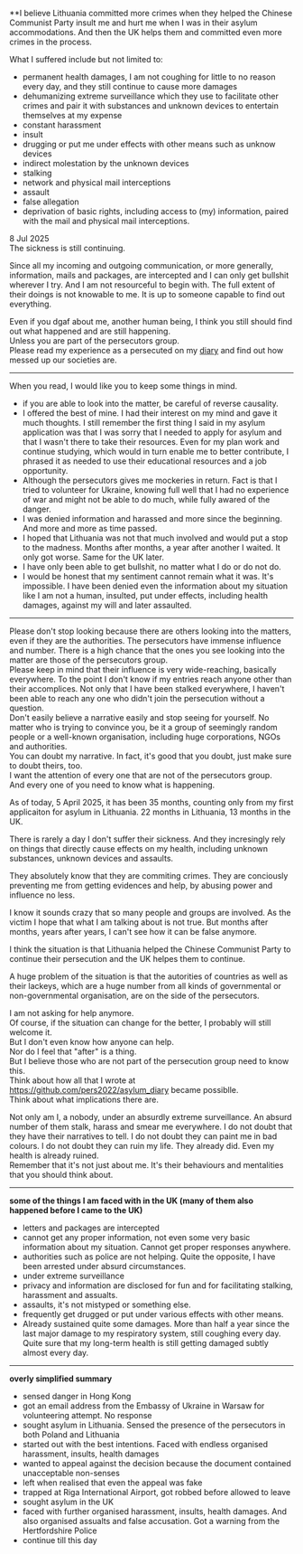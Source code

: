 **I believe Lithuania committed more crimes when they helped the Chinese Communist Party insult me and hurt me when I was in their asylum accommodations. And then the UK helps them and committed even more crimes in the process.

What I suffered include but not limited to:
- permanent health damages, I am not coughing for little to no reason every day, and they still continue to cause more damages
- dehumanizing extreme surveillance which they use to facilitate other crimes and pair it with substances and unknown devices to entertain themselves at my expense
- constant harassment
- insult
- drugging or put me under effects with other means such as unknow devices
- indirect molestation by the unknown devices
- stalking
- network and physical mail interceptions
- assault
- false allegation
- deprivation of basic rights, including access to (my) information, paired with the mail and physical mail interceptions.

8 Jul 2025\
The sickness is still continuing.


Since all my incoming and outgoing communication, or more generally, information, mails and packages, are intercepted and I can only get bullshit wherever I try. And I am not resourceful to begin with. The full extent of their doings is not knowable to me. It is up to someone capable to find out everything.

Even if you dgaf about me, another human being, I think you still should find out what happened and are still happening.\
Unless you are part of the persecutors group.\
Please read my experience as a persecuted on my [diary](https://github.com/c-cm/asylum_diary) and find out how messed up our societies are.

---

When you read, I would like you to keep some things in mind.
- if you are able to look into the matter, be careful of reverse causality.
- I offered the best of mine. I had their interest on my mind and gave it much thoughts. I still remember the first thing I said in my asylum application was that I was sorry that I needed to apply for asylum and that I wasn't there to take their resources. Even for my plan work and continue studying, which would in turn enable me to better contribute, I phrased it as needed to use their educational resources and a job opportunity.
- Although the persecutors gives me mockeries in return. Fact is that I tried to volunteer for Ukraine, knowing full well that I had no experience of war and might not be able to do much, while fully awared of the danger.
- I was denied information and harassed and more since the beginning. And more and more as time passed.
- I hoped that Lithuania was not that much involved and would put a stop to the madness. Months after months, a year after another I waited. It only got worse. Same for the UK later.
- I have only been able to get bullshit, no matter what I do or do not do.
- I would be honest that my sentiment cannot remain what it was. It's impossible. I have been denied even the information about my situation like I am not a human, insulted, put under effects, including health damages, against my will and later assaulted.

---

Please don't stop looking because there are others looking into the matters, even if they are the authorities. The persecutors have immense influence and number. There is a high chance that the ones you see looking into the matter are those of the persecutors group.\
Please keep in mind that their influence is very wide-reaching, basically everywhere. To the point I don't know if my entries reach anyone other than their accomplices. Not only that I have been stalked everywhere, I haven't been able to reach any one who didn't join the persecution without a question.\
Don't easily believe a narrative easily and stop seeing for yourself. No matter who is trying to convince you, be it a group of seemingly random people or a well-known organisation, including huge corporations, NGOs and authorities.\
You can doubt my narrative. In fact, it's good that you doubt, just make sure to doubt theirs, too.\
I want the attention of every one that are not of the persecutors group.\
And every one of you need to know what is happening.

As of today, 5 April 2025, it has been 35 months, counting only from my first applicaiton for asylum in Lithuania. 22 months in Lithuania, 13 months in the UK.

There is rarely a day I don't suffer their sickness. And they incresingly rely on things that directly cause effects on my health, including unknown substances, unknown devices and assaults.

They absolutely know that they are commiting crimes. They are conciously preventing me from getting evidences and help, by abusing power and influence no less.

I know it sounds crazy that so many people and groups are involved. As the victim I hope that what I am talking about is not true. But months after months, years after years, I can't see how it can be false anymore.

I think the situation is that Lithuania helped the Chinese Communist Party to continue their persecution and the UK helpes them to continue.

A huge problem of the situation is that the autorities of countries as well as their lackeys, which are a huge number from all kinds of governmental or non-governmental organisation, are on the side of the persecutors.

I am not asking for help anymore.\
Of course, if the situation can change for the better, I probably will still welcome it.\
But I don't even know how anyone can help.\
Nor do I feel that "after" is a thing.\
But I believe those who are not part of the persecution group need to know this.\
Think about how all that I wrote at https://github.com/pers2022/asylum_diary became possiblle.\
Think about what implications there are.

Not only am I, a nobody, under an absurdly extreme surveillance. An absurd number of them stalk, harass and smear me everywhere.
I do not doubt that they have their narratives to tell. I do not doubt they can paint me in bad colours. I do not doubt they can ruin my life. They already did. Even my health is already ruined.\
Remember that it's not just about me. It's their behaviours and mentalities that you should think about.

---

**some of the things I am faced with in the UK (many of them also happened before I came to the UK)**
- letters and packages are intercepted
- cannot get any proper information, not even some very basic information about my situation. Cannot get proper responses anywhere.
- authorities such as police are not helping. Quite the opposite, I have been arrested under absurd circumstances.
- under extreme surveillance
- privacy and information are disclosed for fun and for facilitating stalking, harassment and assualts.
- assaults, it's not mistyped or something else.
- frequently get drugged or put under various effects with other means.
- Already sustained quite some damages. More than half a year since the last major damage to my respiratory system, still coughing every day. Quite sure that my long-term health is still getting damaged subtly almost every day.

---

**overly simplified summary**
- sensed danger in Hong Kong
- got an email address from the Embassy of Ukraine in Warsaw for volunteering attempt. No response
- sought asylum in Lithuania. Sensed the presence of the persecutors in both Poland and Lithuania
- started out with the best intentions. Faced with endless organised harassment, insults, health damages
- wanted to appeal against the decision because the document contained unacceptable non-senses
- left when realised that even the appeal was fake
- trapped at Riga International Airport, got robbed before allowed to leave
- sought asylum in the UK
- faced with further organised harassment, insults, health damages. And also organised assualts and false accusation. Got a warning from the Hertfordshire Police
- continue till this day
